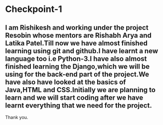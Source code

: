 # Checkpoint-1

## I am Rishikesh and working under the project Resobin whose mentors are Rishabh Arya and Latika Patel.Till now we have almost finished learning using git and github.I have learnt a new language too i.e Python-3.I have also almost finished learning the Django,which we will be using for the back-end part of the project.We have also have looked at the basics of Java,HTML and CSS.Initially we are planning to learn and we will start coding after we have learnt everything that we need for the project.  

Thank you.
